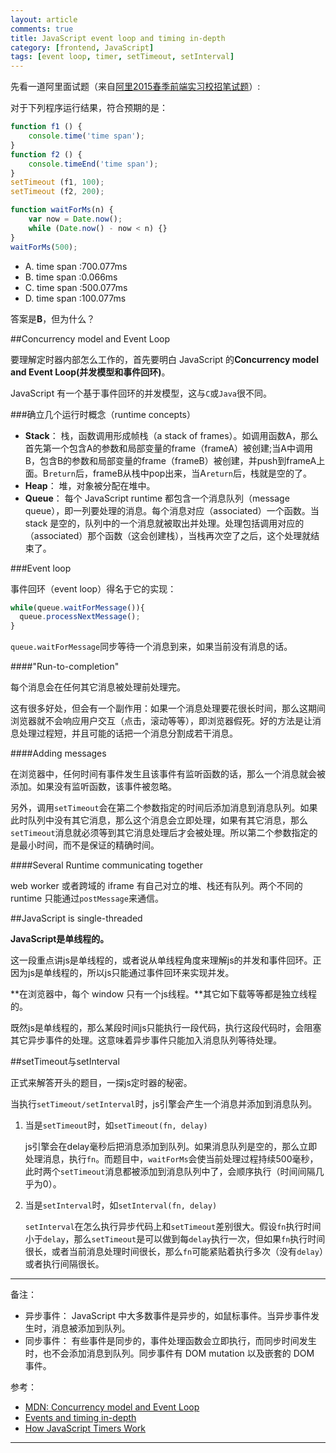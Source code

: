 ```yaml
---
layout: article
comments: true
title: JavaScript event loop and timing in-depth
category: [frontend, JavaScript]
tags: [event loop, timer, setTimeout, setInterval]
---
```


先看一道阿里面试题（来自[阿里2015春季前端实习校招笔试题](http://www.w3cfuns.com/blog-5448978-5404954.html)）:

对于下列程序运行结果，符合预期的是：

<!--view-break-->

```javascript
function f1 () {
    console.time('time span');
}
function f2 () {
    console.timeEnd('time span');
}
setTimeout (f1, 100);
setTimeout (f2, 200);

function waitForMs(n) {
    var now = Date.now();
    while (Date.now() - now < n) {}
}
waitForMs(500);
```

- A. time span :700.077ms
- B. time span :0.066ms
- C. time span :500.077ms
- D. time span :100.077ms

答案是**B**，但为什么？

##Concurrency model and Event Loop

要理解定时器内部怎么工作的，首先要明白 JavaScript 的**Concurrency model and Event Loop(并发模型和事件回环)**。

JavaScript 有一个基于事件回环的并发模型，这与`C`或`Java`很不同。

###确立几个运行时概念（runtime concepts）

- **Stack**： 栈，函数调用形成帧栈（a stack of frames）。如调用函数A，那么首先第一个包含A的参数和局部变量的frame（frameA）被创建;当A中调用B，包含B的参数和局部变量的frame（frameB）被创建，并push到frameA上面。B`return`后，frameB从栈中pop出来，当A`return`后，栈就是空的了。
- **Heap**： 堆，对象被分配在堆中。
- **Queue**： 每个 JavaScript runtime 都包含一个消息队列（message queue），即一列要处理的消息。每个消息对应（associated）一个函数。当 stack 是空的，队列中的一个消息就被取出并处理。处理包括调用对应的（associated）那个函数（这会创建栈），当栈再次空了之后，这个处理就结束了。

###Event loop

事件回环（event loop）得名于它的实现：

```javascript
while(queue.waitForMessage()){
  queue.processNextMessage();
}
```

`queue.waitForMessage`同步等待一个消息到来，如果当前没有消息的话。

####"Run-to-completion"

每个消息会在任何其它消息被处理前处理完。

这有很多好处，但会有一个副作用：如果一个消息处理要花很长时间，那么这期间浏览器就不会响应用户交互（点击，滚动等等），即浏览器假死。好的方法是让消息处理过程短，并且可能的话把一个消息分割成若干消息。

####Adding messages

在浏览器中，任何时间有事件发生且该事件有监听函数的话，那么一个消息就会被添加。如果没有监听函数，该事件被忽略。

另外，调用`setTimeout`会在第二个参数指定的时间后添加消息到消息队列。如果此时队列中没有其它消息，那么这个消息会立即处理，如果有其它消息，那么`setTimeout`消息就必须等到其它消息处理后才会被处理。所以第二个参数指定的是最小时间，而不是保证的精确时间。

####Several Runtime communicating together

web worker 或者跨域的 iframe 有自己对立的堆、栈还有队列。两个不同的 runtime 只能通过`postMessage`来通信。

##JavaScript is single-threaded

**JavaScript是单线程的。**

这一段重点讲js是单线程的，或者说从单线程角度来理解js的并发和事件回环。正因为js是单线程的，所以js只能通过事件回环来实现并发。

**在浏览器中，每个 window 只有一个js线程。**其它如下载等等都是独立线程的。

既然js是单线程的，那么某段时间js只能执行一段代码，执行这段代码时，会阻塞其它异步事件的处理。这意味着异步事件只能加入消息队列等待处理。

##setTimeout与setInterval

正式来解答开头的题目，一探js定时器的秘密。

当执行`setTimeout/setInterval`时，js引擎会产生一个消息并添加到消息队列。

1. 当是`setTimeout`时，如`setTimeout(fn, delay)`

    js引擎会在delay毫秒后把消息添加到队列。如果消息队列是空的，那么立即处理消息，执行`fn`。而题目中，`waitForMs`会使当前处理过程持续500毫秒，此时两个`setTimeout`消息都被添加到消息队列中了，会顺序执行（时间间隔几乎为0）。

2. 当是`setInterval`时，如`setInterval(fn, delay)`

    `setInterval`在怎么执行异步代码上和`setTimeout`差别很大。假设`fn`执行时间小于`delay`，那么`setTimeout`是可以做到每`delay`执行一次，但如果`fn`执行时间很长，或者当前消息处理时间很长，那么`fn`可能紧贴着执行多次（没有`delay`）或者执行间隔很长。


---

备注：

- 异步事件： JavaScript 中大多数事件是异步的，如鼠标事件。当异步事件发生时，消息被添加到队列。
- 同步事件： 有些事件是同步的，事件处理函数会立即执行，而同步时间发生时，也不会添加消息到队列。同步事件有 DOM mutation 以及嵌套的 DOM 事件。

参考：

- [MDN: Concurrency model and Event Loop](https://developer.mozilla.org/en-US/docs/Web/JavaScript/EventLoop)
- [Events and timing in-depth](http://javascript.info/tutorial/events-and-timing-depth#asynchronous-events)
- [How JavaScript Timers Work](http://ejohn.org/blog/how-javascript-timers-work/)

---

